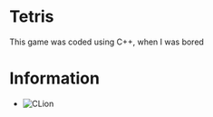 # Tetris
 
This game was coded using C++, when I was bored

# Information

* ![CLion](https://www.jetbrains.com/clion/)
